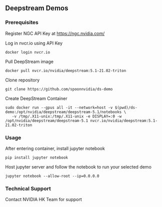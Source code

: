 ## Deepstream Demos

### Prerequisites
Register NGC API Key at https://ngc.nvidia.com/

Log in nvcr.io using API Key
```
docker login nvcr.io
```

Pull DeepStream image
```
docker pull nvcr.io/nvidia/deepstream:5.1-21.02-triton
```

Clone repository
```
git clone https://github.com/spoonnvidia/ds-demo
```

Create DeepStream Container
```
sudo docker run --gpus all -it --network=host -v $(pwd)/ds-demo:/opt/nvidia/deepstream/deepstream-5.1/notebooks \
   -v /tmp/.X11-unix:/tmp/.X11-unix -e DISPLAY=:0 -w /opt/nvidia/deepstream/deepstream-5.1 nvcr.io/nvidia/deepstream:5.1-21.02-triton
```

### Usage
After entering container, install jupyter notebook
```
pip install jupyter notebook
```

Host jupyter server and follow the notebook to run your selected demo
```
jupyter notebook --allow-root --ip=0.0.0.0
```

### Technical Support
Contact NVIDIA HK Team for support
